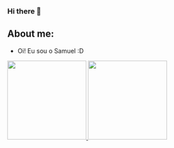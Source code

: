 ### Hi there 👋

## About me:
- Oi! Eu sou o Samuel :D

 <div>
  <a href="https://github.com/s4muelpimentel">
  <img height="180em" src="https://github-readme-stats.vercel.app/api/top-langs/?username=s4muelpimentel&layout=compact&langs_count=7&theme=dracula"/>
  <img height="180em" src="https://github-readme-stats.vercel.app/api?username=s4muelpimentel&show_icons=true&theme=dracula&include_all_commits=true&count_private=true"/>
</div>

